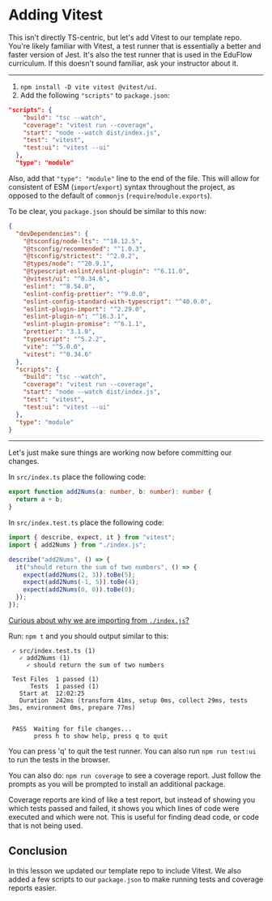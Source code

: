# Adding Vitest

This isn't directly TS-centric, but let's add Vitest to our template repo. You're likely familiar with Vitest, a test runner that is essentially a better and faster version of Jest. It's also the test runner that is used in the EduFlow curriculum. If this doesn't sound familiar, ask your instructor about it.

---

1. `npm install -D vite vitest @vitest/ui`.
1. Add the following `"scripts"` to `package.json`:

```json
"scripts": {
    "build": "tsc --watch",
    "coverage": "vitest run --coverage",
    "start": "node --watch dist/index.js",
    "test": "vitest",
    "test:ui": "vitest --ui"
  },
  "type": "module"
```

Also, add that `"type": "module"` line to the end of the file. This will allow for consistent of ESM (`import`/`export`) syntax throughout the project, as opposed to the default of `commonjs` (`require`/`module.exports`).

To be clear, you `package.json` should be similar to this now:

```json
{
  "devDependencies": {
    "@tsconfig/node-lts": "^18.12.5",
    "@tsconfig/recommended": "^1.0.3",
    "@tsconfig/strictest": "^2.0.2",
    "@types/node": "^20.9.1",
    "@typescript-eslint/eslint-plugin": "^6.11.0",
    "@vitest/ui": "^0.34.6",
    "eslint": "^8.54.0",
    "eslint-config-prettier": "^9.0.0",
    "eslint-config-standard-with-typescript": "^40.0.0",
    "eslint-plugin-import": "^2.29.0",
    "eslint-plugin-n": "^16.3.1",
    "eslint-plugin-promise": "^6.1.1",
    "prettier": "3.1.0",
    "typescript": "^5.2.2",
    "vite": "^5.0.0",
    "vitest": "^0.34.6"
  },
  "scripts": {
    "build": "tsc --watch",
    "coverage": "vitest run --coverage",
    "start": "node --watch dist/index.js",
    "test": "vitest",
    "test:ui": "vitest --ui"
  },
  "type": "module"
}
```

---

Let's just make sure things are working now before committing our changes.

In `src/index.ts` place the following code:

```ts
export function add2Nums(a: number, b: number): number {
  return a + b;
}
```

In `src/index.test.ts` place the following code:

```ts
import { describe, expect, it } from "vitest";
import { add2Nums } from "./index.js";

describe("add2Nums", () => {
  it("should return the sum of two numbers", () => {
    expect(add2Nums(2, 3)).toBe(5);
    expect(add2Nums(-1, 5)).toBe(4);
    expect(add2Nums(0, 0)).toBe(0);
  });
});
```

[Curious about why we are importing from `./index.js`?](https://www.totaltypescript.com/relative-import-paths-need-explicit-file-extensions-in-ecmascript-imports)

Run: `npm t` and you should output similar to this:

```shell
 ✓ src/index.test.ts (1)
   ✓ add2Nums (1)
     ✓ should return the sum of two numbers

 Test Files  1 passed (1)
      Tests  1 passed (1)
   Start at  12:02:25
   Duration  242ms (transform 41ms, setup 0ms, collect 29ms, tests 3ms, environment 0ms, prepare 77ms)


 PASS  Waiting for file changes...
       press h to show help, press q to quit
```

You can press 'q' to quit the test runner. You can also run `npm run test:ui` to run the tests in the browser.

You can also do: `npm run coverage` to see a coverage report. Just follow the prompts as you will be prompted to install an additional package.

Coverage reports are kind of like a test report, but instead of showing you which tests passed and failed, it shows you which lines of code were executed and which were not. This is useful for finding dead code, or code that is not being used.

## Conclusion

In this lesson we updated our template repo to include Vitest. We also added a few scripts to our `package.json` to make running tests and coverage reports easier.
